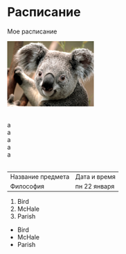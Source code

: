 # Расписание
Мое расписание
<p>
    <a href="https://www.facebook.com/profile.php?id=100013570174014&ref=br_rs" target="_blank">
        <img src="https://raw.githubusercontent.com/hennir/test/master/Koala.jpg" width="200"/>
    </a>
</p>
<br />
а<br />
а<br />
а<br />
а<br />
а<br />
<br />
<table>
    <tr>
        <td>Название предмета</td>
      <td>Дата и время</td>
    </tr>
    <tr>
        <td>Философия</td>
        <td>пн 22 января</td>
    </tr>
</table>

<ol>
<li>Bird</li>
<li>McHale</li>
<li>Parish</li>
</ol>
<ul>
<li>Bird</li>
<li>McHale</li>
<li>Parish</li>
</ul>
